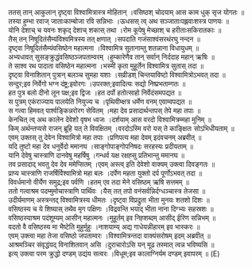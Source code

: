 

  
ततस् तान् आकुलान् दृष्ट्वा विश्वामित्रास्त्र मोहितान् ।वसिष्ठश् चोदयाम् आस काम धुक् सृज योगतः  ॥   
तस्या हुम्भा रवाज् जाताःकाम्बोजा रवि सन्निभाः ।ऊधसस् त्व् अथ सञ्जाताःपह्लवाःशस्त्र पाणयः  ॥   
योनि देशाच् च यवनः शकृद् देशाच् शकास् तथा ।रोम कूपेषु मेच्छाश् च हरीताःसकिरातकाः  ॥   
तैस् तन् निषूदितंसैम्यंविश्वमित्रस्य तत् क्षणात् ।सपदाति गजंसाश्वंसरथंरघु नन्दन  ॥   
दृष्ट्वा निषूदितंसैम्यंवसिष्ठेन महात्मना ।विश्वामित्र सुतानाम्तु शतन्नाना विधायुधम्  ॥   
अभ्यधावत् सुसङ्क्रुद्धंवसिष्ठञ्जपताम्वरम् ।हुम्कारेणैव तान् सर्वान् निर्ददाह महान् ऋषिः  ॥   
ते साश्व रथ पादाता वसिष्ठेन महात्मना ।भस्मी कृता मुहूर्तेन विश्वामित्र सुतास् तदा  ॥   
दृष्ट्वा विनाशितान् पुत्रान् बलञ्च सुमहा यशाः ।सव्रीडश् चिन्तयाविष्टो विश्वामित्रोऽभवत् तदा  ॥   
सन्दुर;इव निर्वेगो भग्न दंष्ट्र;इवोरगः ।उपरक्त;इवादित्यः सद्यो निष्प्रभताम्गतः  ॥   
हत पुत्र बलो दीनो लून पक्ष;इव द्विजः ।हत दर्पो हतोत्साहो निर्वेदंसमपद्यत  ॥   
स पुत्रम् एकंराज्याय पालयेति नियुज्य च ।पृथिवीम्क्षत्र धर्मेण वनम् एवाम्वपद्यत  ॥   
स गत्वा हिमवत् पार्श्वङ्किन्नरोरग सेवितम् ।महा देव प्रसादार्थन्तपस् तेपे महा तपाः  ॥   
केनचित् त्व् अथ कालेन देवेशो वृषभ ध्वजः ।दर्शयाम् आस वरदो विश्वामित्रम्महा मुनिम्  ॥   
किम् अर्थन्तप्यसे राजन् ब्रूहि यत् ते विवक्षितम् ।वरदोऽस्मि वरो यस् ते काङ्क्षितः सोऽभिधीयताम्  ॥   
एवम् उक्तस् तु देवेन विश्वामित्रो महा तपाः ।प्रणिपत्य महा देवम् इदंवचनम् अब्रवीत्  ॥   
यदि तुष्टो महा देव धनुर्वेदो ममानघ ।साङ्गोपाङ्गोपनिषदः सरहस्यः प्रदीयताम्  ॥   
यानि देवेषु चास्त्राणि दानवेषु महर्षिषु ।गन्धर्व यक्ष रक्षह्सु प्रतिभान्तु ममानघ  ॥   
तव प्रसादाद् भवतु देव देव ममेप्सितम् ।एवम् अस्त्व् इति देवेशो वाक्यम् उक्त्वा दिवङ्गतः  ॥   
प्राप्य चास्त्राणि राजर्षिर्विश्वामित्रो महा बलः ।दर्पेण महता युक्तो दर्प पूर्णोऽभवत् तदा  ॥   
विवर्धमानो वीर्येण समुद्र;इव पर्वणि ।हतम् एव तदा मेने वसिष्ठम् ऋषि सत्तमम्  ॥   
ततो गत्वाश्रम पदम्मुमोचास्त्राणि पार्थिवः ।यैस् तत् तपो वनंसर्वन्निर्दग्धञ्चास्त्र तेजसा  ॥   
उदीर्यमाणम् अस्त्रन्तद् विश्वामित्रस्य धीमतः ।दृष्ट्वा विप्रद्रुता भीता मुनयः शतशो दिशः  ॥   
वसिष्ठस्य च ये शिष्यास् तथैव मृग पक्षिणः ।विद्रवन्ति भयाद् भीता नाना दिग्भ्यः सहस्रशः  ॥   
वसिष्ठस्याश्रम पदंशूम्यम् आसीन् महात्मनः ।मुहूर्तम् इव निह्शब्दम् आसीद् ईरिण सन्निभम्  ॥   
वदतो वै वसिष्ठस्य मा भैष्टेति मुहुर्मुहुः ।नाशयाम्य् अद्य गाधेयन्नीहारम् इव भास्करः  ॥   
एवम् उक्त्वा महा तेजा वसिष्ठो जपताम्वरः ।विश्वामित्रन्तदा वाक्यंसरोषम् इदम् अब्रवीत्  ॥   
आश्रमञ्चिर संवृद्धंयद् विनाशितवान् असि ।दुराचारोऽसि यन् मूढ तस्मात् त्वन्न भविष्यसि  ॥   
इत्य् उक्त्वा परम क्रुद्धो दण्डम् उद्यंय सत्वरः ।विधूम;इव कालाग्निर्यम दण्डम् इवापरम्  ॥ (E)  
